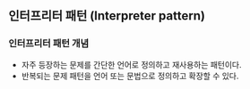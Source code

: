 ## 인터프리터 패턴 (Interpreter pattern)

### 인터프리터 패턴 개념

- 자주 등장하는 문제를 간단한 언어로 정의하고 재사용하는 패턴이다.
- 반복되는 문제 패턴을 언어 또는 문법으로 정의하고 확장할 수 있다.